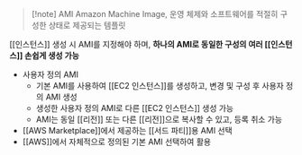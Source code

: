 ---
---

> [!note] AMI
>Amazon Machine Image, 운영 체제와 소프트웨어를 적절히 구성한 상태로 제공되는 템플릿

[[인스턴스]] 생성 시 AMI를 지정해야 하며, **하나의 AMI로 동일한 구성의 여러 [[인스턴스]] 손쉽게 생성 가능**
- 사용자 정의 AMI
	- 기본 AMI를 사용하여 [[EC2 인스턴스]]를 생성하고, 변경 및 구성 후 사용자 정의 AMI 생성
	- 생성한 사용자 정의 AMI로 다른 [[EC2 인스턴스]] 생성 가능
	- AMI는 동일 [[리전]] 또는 다른 [[리전]]으로 복사할 수 있고, 등록 취소 가능
- [[AWS Marketplace]]에서 제공하는 [[서드 파티]]용 AMI 선택
- [[AWS]]에서 자체적으로 정의된 기본 AMI 선택하여 활용



